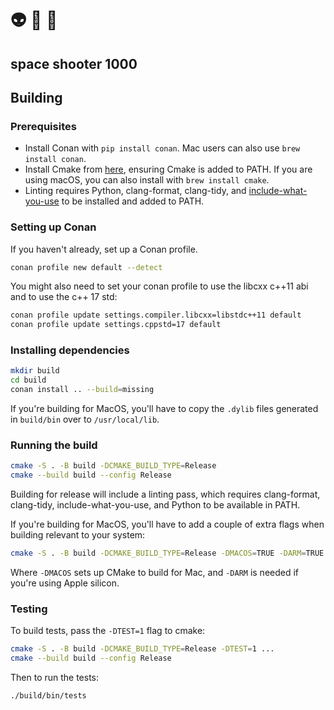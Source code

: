 # 👽 🔫 🗿
## space shooter 1000


## Building

### Prerequisites
- Install Conan with ```pip install conan```. Mac users can also use ```brew install conan```.
- Install Cmake from [here](https://cmake.org/download/), ensuring Cmake is added to PATH. 
  If you are using macOS, you can also install with ```brew install cmake```.
- Linting requires Python, clang-format, clang-tidy, and [include-what-you-use](https://include-what-you-use.org/) to be installed and added to PATH.

### Setting up Conan

If you haven't already, set up a Conan profile.

```sh
conan profile new default --detect
```

You might also need to set your conan profile to use the libcxx c++11 abi and to use the c++ 17 std:

```sh
conan profile update settings.compiler.libcxx=libstdc++11 default
conan profile update settings.cppstd=17 default
```

### Installing dependencies

```sh
mkdir build
cd build
conan install .. --build=missing
```

If you're building for MacOS, you'll have to copy the `.dylib` files generated in `build/bin` over to `/usr/local/lib`.

### Running the build

```sh
cmake -S . -B build -DCMAKE_BUILD_TYPE=Release
cmake --build build --config Release
```

Building for release will include a linting pass, which requires clang-format, clang-tidy, include-what-you-use, and Python to be available in PATH.

If you're building for MacOS, you'll have to add a couple of extra flags when building relevant to your system:

```sh
cmake -S . -B build -DCMAKE_BUILD_TYPE=Release -DMACOS=TRUE -DARM=TRUE
```
Where `-DMACOS` sets up CMake to build for Mac, and `-DARM` is needed if you're using Apple silicon.

### Testing

To build tests, pass the `-DTEST=1` flag to cmake:

```sh
cmake -S . -B build -DCMAKE_BUILD_TYPE=Release -DTEST=1 ...
cmake --build build --config Release
```

Then to run the tests:

```sh
./build/bin/tests
```
